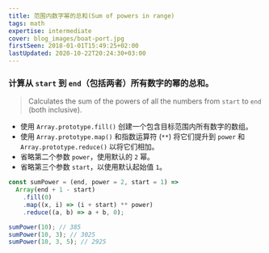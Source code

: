 ```yaml
---
title: 范围内数字幂的总和(Sum of powers in range)
tags: math
expertise: intermediate
cover: blog_images/boat-port.jpg
firstSeen: 2018-01-01T15:49:25+02:00
lastUpdated: 2020-10-22T20:24:30+03:00
---
```


### 计算从 `start` 到 `end`（包括两者）所有数字的幂的总和。
> Calculates the sum of the powers of all the numbers from `start` to `end` (both inclusive).

- 使用 `Array.prototype.fill()` 创建一个包含目标范围内所有数字的数组。
- 使用 `Array.prototype.map()` 和指数运算符 (`**`) 将它们提升到 `power` 和 `Array.prototype.reduce()` 以将它们相加。
- 省略第二个参数 `power`，使用默认的 `2` 幂。
- 省略第三个参数 `start`，以使用默认起始值 `1`。

```js
const sumPower = (end, power = 2, start = 1) =>
  Array(end + 1 - start)
    .fill(0)
    .map((x, i) => (i + start) ** power)
    .reduce((a, b) => a + b, 0);
```

```js
sumPower(10); // 385
sumPower(10, 3); // 3025
sumPower(10, 3, 5); // 2925
```
